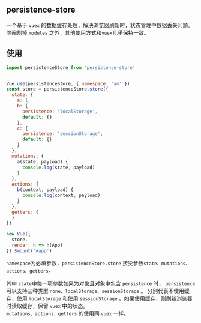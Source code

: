 ## persistence-store

一个基于 `vuex` 的数据缓存处理，解决浏览器刷新时，状态管理中数据丢失问题。除阉割掉 `modules` 之外，其他使用方式和`vuex`几乎保持一致。


## 使用

```js
import persistenceStore from 'persistence-store'


Vue.use(persistenceStore, { namespace: 'am' })
const store = persistenceStore.store({
  state: {
    a: 1,
    b: {
      persistence: 'localStorage',
      default: {}
    },
    c: {
      persistence: 'sessionStorage',
      default: {}
    }
  },
  mutations: {
    a(state, payload) {
      console.log(state, payload)
    }
  },
  actions: {
    b(context, payload) {
      console.log(context, payload)
    }
  },
  getters: {
  }
})

new Vue({
  store,
  render: h => h(App)
}).$mount('#app')

```
`namespace`为必填参数，`persistenceStore.store` 接受参数`state、mutations、actions、getters`。 

其中 `state`中每一项参数如果为对象且对象中包含 `persistence` 时， `persistence` 可以支持三种类型 `none、localStorage、sessionStorage` 。
分别代表不使用缓存，使用 `localStorage` 和使用 `sessionStorage` 。如果使用缓存，则刷新浏览器时读取缓存，保留 `vuex` 中的状态。    
`mutations、actions、getters` 的使用同 `vuex` 一样。




